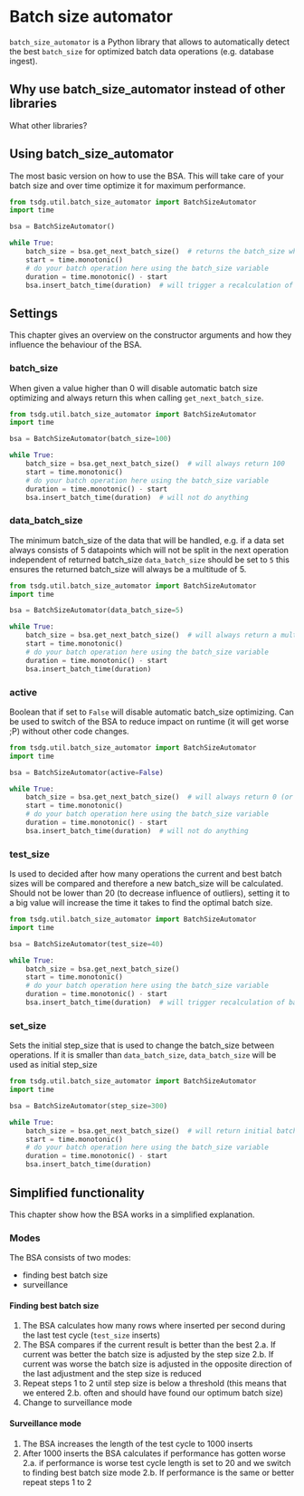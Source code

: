 # Batch size automator

`batch_size_automator` is a Python library that allows to automatically detect the best 
`batch_size` for optimized batch data operations (e.g. database ingest).

## Why use batch_size_automator instead of other libraries

What other libraries?

## Using batch_size_automator

The most basic version on how to use the BSA. This will take care of your batch size and over time optimize it for maximum performance.

```python
from tsdg.util.batch_size_automator import BatchSizeAutomator
import time

bsa = BatchSizeAutomator()

while True:
    batch_size = bsa.get_next_batch_size()  # returns the batch_size which should be used for the next operation cycle
    start = time.monotonic()
    # do your batch operation here using the batch_size variable
    duration = time.monotonic() - start
    bsa.insert_batch_time(duration)  # will trigger a recalculation of the best batch size after 20 iterations
```

## Settings

This chapter gives an overview on the constructor arguments and how they influence the behaviour of the BSA.

### batch_size

When given a value higher than 0 will disable automatic batch size optimizing and always return this when calling `get_next_batch_size`.

```python
from tsdg.util.batch_size_automator import BatchSizeAutomator
import time

bsa = BatchSizeAutomator(batch_size=100)

while True:
    batch_size = bsa.get_next_batch_size()  # will always return 100
    start = time.monotonic()
    # do your batch operation here using the batch_size variable
    duration = time.monotonic() - start
    bsa.insert_batch_time(duration)  # will not do anything
```

### data_batch_size

The minimum batch_size of the data that will be handled, e.g. if a data set always consists of 5 datapoints which will not be split in the next operation independent of returned batch_size `data_batch_size` should be set to `5` this ensures the returned batch_size will always be a multitude of 5.

```python
from tsdg.util.batch_size_automator import BatchSizeAutomator
import time

bsa = BatchSizeAutomator(data_batch_size=5)

while True:
    batch_size = bsa.get_next_batch_size()  # will always return a multitude of 5 (e.g. 5, 10, 20, 100, 555, ...)
    start = time.monotonic()
    # do your batch operation here using the batch_size variable
    duration = time.monotonic() - start
    bsa.insert_batch_time(duration)
```

### active

Boolean that if set to `False` will disable automatic batch_size optimizing. Can be used to switch of the BSA to reduce impact on runtime (it will get worse ;P) without other code changes.

```python
from tsdg.util.batch_size_automator import BatchSizeAutomator
import time

bsa = BatchSizeAutomator(active=False)

while True:
    batch_size = bsa.get_next_batch_size()  # will always return 0 (or `batch_size` if set)
    start = time.monotonic()
    # do your batch operation here using the batch_size variable
    duration = time.monotonic() - start
    bsa.insert_batch_time(duration)  # will not do anything
```

### test_size

Is used to decided after how many operations the current and best batch sizes will be compared and therefore a new batch_size will be calculated. Should not be lower than 20 (to decrease influence of outliers), setting it to a big value will increase the time it takes to find the optimal batch size.

```python
from tsdg.util.batch_size_automator import BatchSizeAutomator
import time

bsa = BatchSizeAutomator(test_size=40)

while True:
    batch_size = bsa.get_next_batch_size()
    start = time.monotonic()
    # do your batch operation here using the batch_size variable
    duration = time.monotonic() - start
    bsa.insert_batch_time(duration)  # will trigger recalculation of batch size after 40 iterations
```

### set_size

Sets the initial step_size that is used to change the batch_size between operations. If it is smaller than `data_batch_size`, `data_batch_size` will be used as initial step_size

```python
from tsdg.util.batch_size_automator import BatchSizeAutomator
import time

bsa = BatchSizeAutomator(step_size=300)

while True:
    batch_size = bsa.get_next_batch_size()  # will return initial batch_size + 300 after the first recalculation
    start = time.monotonic()
    # do your batch operation here using the batch_size variable
    duration = time.monotonic() - start
    bsa.insert_batch_time(duration)
```

## Simplified functionality

This chapter show how the BSA works in a simplified explanation.

### Modes

The BSA consists of two modes:
+ finding best batch size
+ surveillance

#### Finding best batch size

1. The BSA calculates how many rows where inserted per second during the last test cycle (`test_size` inserts)
2. The BSA compares if the current result is better than the best
    2.a. If current was better the batch size is adjusted by the step size
    2.b. If current was worse the batch size is adjusted in the opposite direction of the last adjustment and the step size is reduced
3. Repeat steps 1 to 2 until step size is below a threshold (this means that we entered 2.b. often and should have found our optimum batch size)
4. Change to surveillance mode

#### Surveillance mode

1. The BSA increases the length of the test cycle to 1000 inserts
2. After 1000 inserts the BSA calculates if performance has gotten worse
    2.a. if performance is worse test cycle length is set to 20 and we switch to finding best batch size mode
    2.b. If performance is the same or better repeat steps 1 to 2
